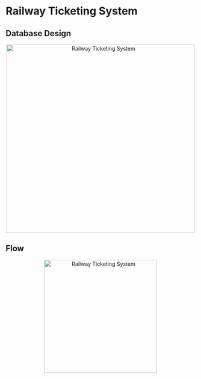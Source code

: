 # Railway Ticketing System



## Database Design
<p align="center">
  <a href="#"><img alt="Railway Ticketing System" src="https://user-images.githubusercontent.com/8348927/105623894-f32a6000-5e4f-11eb-8f0c-fad0cbd5dd20.png" width="500"/></a>
</p>



## Flow
<p align="center">
  <a href="#"><img alt="Railway Ticketing System" src="https://user-images.githubusercontent.com/8348927/105623977-aabf7200-5e50-11eb-9472-b09034b4bcf7.png" width="300"/></a>
</p>
